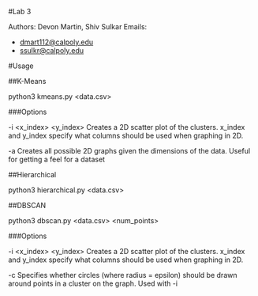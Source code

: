 #Lab 3

Authors: Devon Martin, Shiv Sulkar
Emails:
- dmart112@calpoly.edu
- ssulkr@calpoly.edu

#Usage

##K-Means

python3 kmeans.py <data.csv> <k>

###Options

-i <x_index> <y_index>
Creates a 2D scatter plot of the clusters. x_index and y_index specify what
columns should be used when graphing in 2D.

-a
Creates all possible 2D graphs given the dimensions of the data. Useful for getting a feel
for a dataset

##Hierarchical

python3 hierarchical.py <data.csv> <threshold>

##DBSCAN

python3 dbscan.py <data.csv> <epsilon> <num_points>

###Options

-i <x_index> <y_index>
Creates a 2D scatter plot of the clusters. x_index and y_index specify what
columns should be used when graphing in 2D.

-c
Specifies whether circles (where radius = epsilon) should be drawn around points in a cluster
on the graph. Used with -i